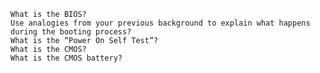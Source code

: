 
    What is the BIOS?
    Use analogies from your previous background to explain what happens during the booting process?
    What is the “Power On Self Test”?
    What is the CMOS?
    What is the CMOS battery?

